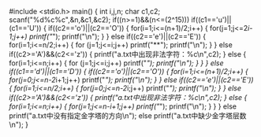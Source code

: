 #include <stdio.h>
main()
{
	int i,j,n;
	char c1,c2;
	scanf("%d%c%c",&n,&c1,&c2);
	if((n>=1)&&(n<=(2^15)))
   		if((c1=='u')||(c1=='U'))
		{
			if((c2=='o')||(c2=='O'))
			{
				for(i=1;i<=(n+1)/2;i++)
			{
				for(j=1;j<=2*i-1;j++)
				printf("*");
				printf("\n");
			}
			}
			else if((c2=='e')||(c2=='E'))
			{
				for(i=1;i<=n/2;i++)
			{
				for (j=1;j<=i;j++)
				printf("**");
				printf("\n");
			}
			}
			else if((c2>='A')&&(c2<='z'))
			{
			printf("a.txt中出现非法字符：%c\n",c2);
			}
			else
			{
				for(i=1;i<=n;i++)
			{
				for (j=1;j<=i;j++)
				printf("*");
				printf("\n");
			}
			}
		}
		else if((c1=='d')||(c1=='D'))
		{
			if((c2=='o')||(c2=='O'))
			{
			for(i=1;i<=(n+1)/2;i++)
			{
				for(j=0;j<=n-2*i+1;j++)
				printf("*");
         		printf("\n");
			}
			}
			else if((c2=='e')||(c2=='E'))
			{
			for(i=1;i<=n/2;i++)
			{
	    		for(j=0;j<=n-2*i;j++)
				printf("*");
         		printf("\n");
			}
			}
			else if((c2>='A')&&(c2<='z'))
			{
			printf("a.txt中出现非法字符：%c\n",c2);
			}
			else
			{
				for(i=1;i<=n;i++)
			{
				for(j=1;j<=n-i+1;j++)
				printf("*");
				printf("\n");
			}
			}
		}
		else
		printf("a.txt中没有指定金字塔的方向\n");
    else
        printf("a.txt中缺少金字塔层数\n");
}
